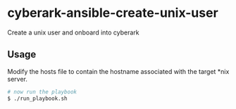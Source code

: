 # cyberark-ansible-create-unix-user
Create a unix user and onboard into cyberark

## Usage
Modify the hosts file to contain the hostname associated with the target *nix server.
```bash
# now run the playbook
$ ./run_playbook.sh
```
